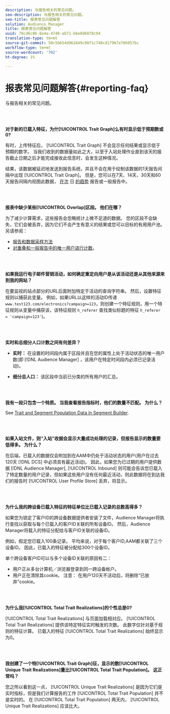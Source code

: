 ```yaml
---
description: 与报告相关的常见问题。
seo-description: 与报告相关的常见问题。
seo-title: 报表常见问题解答
solution: Audience Manager
title: 报表常见问题解答
uuid: 78cd6c86-8a4a-4748-ab71-b6e8d6078c94
translation-type: tm+mt
source-git-commit: 50c5b654d962649c98f1c740cd17967e70b957bc
workflow-type: tm+mt
source-wordcount: '702'
ht-degree: 1%

---
```



# 报表常见问题解答{#reporting-faq}

与报告相关的常见问题。

<br> 

<!-- 

faq_reports.xml

 -->

**对于新的已载入特征，为什[!UICONTROL Trait Graph]么有时显示低于预期数或0?**

有时，上传特征后， [!UICONTROL Trait Graph] 不会显示任何结果或显示低于预期的数字。 当我们收到的数据量如此之大，以至于入站处理作业直到该天的报告截止日期之后才能完成接收此信息时，会发生这种情况。

结果，该数据被延迟地发送到报告系统，并且不会在用于绘制该数据的1天报告间隔中出现 [!UICONTROL Trait Graph]。 但是，您可以在7天、14天、30天和60天报告间隔内视图此数据， [在次](../reporting/trend-reports.md#trend-report-overview) 日 [的趋势](../reporting/general-reports.md#general-reports-overview) 报告或一般报告中。

<br> 

**报表中缺少某些[!UICONTROL Overlap]区段。 他们在哪？**

为了减少计算需求，这些报告会忽略统计上微不足道的数据。 您的区段不会缺失，它们会被丢弃，因为它们不会产生有意义的结果或您可以目标的有用用户池。 另请参阅：

* [报告和数据采样方法](../reporting/report-sampling.md)
* [对重叠和一般报告中的唯一用户进行计数](../reporting/unique-user-counts.md)。

<br> 

**如果我运行电子邮件营销活动，如何确定重定向用户是从该活动还是从其他来源来到我的网站？**

在要监视的站点部分的URL后面附加特定于活动的查询字符串。 然后，设置特征规则以捕获此变量。 例如，如果URL以这样的活动ID传递 `www.test123.com/electronics?campaign=123`，则创建一个特征规则，用一个特征规则从变量中捕获该，该特征规则 `h_referer` 查找类似标题的特征 `h_referer = 'campaign=123'`)。

<br> 

**实时和总细分人口计数之间有何差异？**

* **实时：** 在设置的时间段内属于区段并且在您的属性上处于活动状态的唯一用户数(即 [!DNL Audience Manager] ，该用户在特定时间段内必须已记录活动)。

* **细分总人口：** 该区段中当前已分类的所有用户的汇总。

<!-- 

<p> <b>Why is data available for total fires for traits but not segments?</b> </p> 
<p>Total fires correspond to page loads. Total trait fires provide the number of times that specific trait has fired. This number will always be equal to, or greater than, your unique user count. By contrast, segments are audience profiles that represent groups of users. Segments don't correlate to page loads or views because they're tied to logic that classifies users based on rules, not individual traits. </p>

 -->

<br> 

**我有一段只包含一个特质。 当我查看报告指标时，他们的数量不匹配。 为什么？**

See [Trait and Segment Population Data in Segment Builder](../features/segments/segment-builder-data.md).

<br> 

<!-- 

<p> <b>Why would there be a difference between real-time segment population and the unique values?</b> </p> 
<p>Audience Manager uses different methodologies to count traits and segments. </p> 
<p>For traits, the uniques metric represents receipt of data collection. Every time a visitor realizes a particular trait, either in real-time via the DCS, or offline via Inbound, the uniques for that trait goes up by 1. </p> 
<p>For example, a trait uniques of 2,340 over the range of seven days means that 2,340 unique visitors realized that trait over the last seven days. </p> 
<p>Segments are counted differently because their primary purpose is to help you understand your audience better. Every time Audience Manager sees a visitor in real-time who is a member of a given segment, even if that segment isn’t being newly realized or re-realized on a request, the uniques for that segment goes up by 1. </p> 
<p>For example, a segment uniques of 5,000 over the range of seven days means that Audience Manager saw 5,000 unique users in real-time data-collection events over the last seven days who were members of that segment at the time that Audience Manager saw them, regardless of whether that was a new membership or a pre-existing one. </p>

 -->

**如果入站文件，则“入站”收据会显示大量成功处理的记录，但报告显示的数量要低得多。 为什么？**

在后端，已载入的数据仅会附加到在AAM中仍处于活动状态的用户(用户在过去120天 [!DNL DCS] 中必须具有最近活动)。 因此，如果您为已过期的用户提供数据 [!DNL Audience Manager], [!UICONTROL Inbound] 则可能会告诉您已载入了特定数量的用户记录，但如果这些用户没有任何最近活动，则此数据将在到达我们的报告时 [!UICONTROL User Profile Store] 丢弃，将显示。

<br> 

**为什么我的跨设备已载入特征的特征单位比已载入记录的总数高得多？**

如果您为锁定了客户ID的跨设备数据提供者安装了文件，Audience Manager将执行查找以获取与每个已载入的客户ID关联的所有设备ID。 然后，Audience Manager将载入的特征分配给与客户ID关联的设备ID。

例如，假定您已载入100条记录。 平均来说，对于每个客户ID,AAM都关联了三个设备ID。 因此，已载入的特征被分配给300个设备ID。

单个跨设备客户ID可以与多个设备ID关联的原因有二：

* 用户正从多台计算机／浏览器登录到同一跨设备帐户。
* 用户正在清除其cookie。 注意： 在用户120天不活动后，将删除“已放弃”cookie。

<br> 

**为什么我[!UICONTROL Total Trait Realizations]的个性总是0?**

[!UICONTROL Total Trait Realizations] 与页面加载相对应。 [!UICONTROL Total Trait Realizations] 提供该特定特征实时触发的次数。 此数字仅针对基于规则的特征计算。 已载入的特征 [!UICONTROL Total Trait Realizations] 始终显示为0。

<br> 

**我创建了一个特[!UICONTROL Trait Graph]征，显示的数[!UICONTROL Unique Trait Realizations]量比[!UICONTROL Total Trait Population]。 这正常吗？**

您之所以看到这一点， [!UICONTROL Unique Trait Realizations] 是因为它们是实时指标，但是我们计算报告的工作 [!UICONTROL Total Trait Population] 并不是实时的。 在 [!UICONTROL Total Trait Population] 两天内， [!UICONTROL Unique Trait Realizations] 应该比大。
